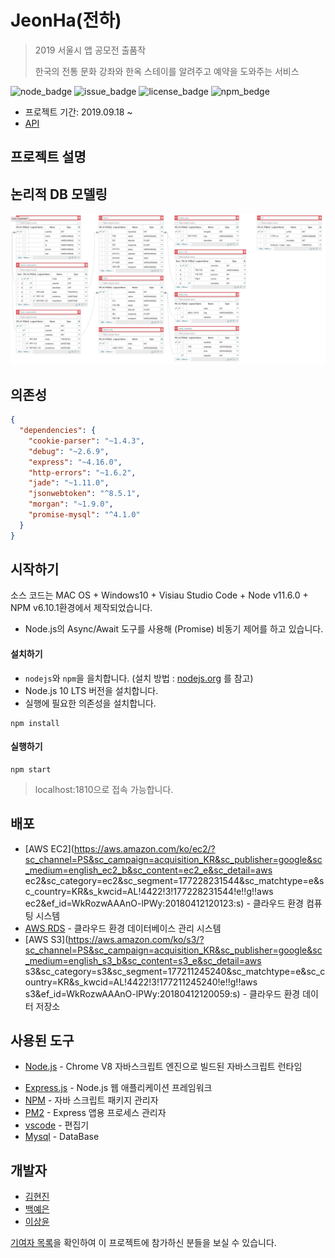 # JeonHa(전하)

> 2019 서울시 앱 공모전 출품작
>
> 한국의 전통 문화 강좌와 한옥 스테이를 알려주고 예약을 도와주는 서비스

![node_badge](https://img.shields.io/badge/node-%3E%3D%208.0.0-green)
![issue_badge](https://img.shields.io/github/issues/JeonHa/JeonHa-Server)
![license_badge](https://img.shields.io/github/license/JeonHa/JeonHa-Server)
![npm_bedge](https://img.shields.io/badge/npm-v6.10.1-blue)

* 프로젝트 기간: 2019.09.18 ~
* [API](https://github.com/JeonHa/JeonHa-Server/wiki) 




## 프로젝트 설명





## 논리적 DB 모델링

![ERD](https://github.com/JeonHa/JeonHa-Server/blob/master/public/images/ERD.png)





## 의존성

```json
{
  "dependencies": {
    "cookie-parser": "~1.4.3",
    "debug": "~2.6.9",
    "express": "~4.16.0",
    "http-errors": "~1.6.2",
    "jade": "~1.11.0",
    "jsonwebtoken": "^8.5.1",
    "morgan": "~1.9.0",
    "promise-mysql": "^4.1.0"
  }
}
```





## 시작하기

소스 코드는 MAC OS + Windows10 + Visiau Studio Code + Node v11.6.0 + NPM v6.10.1환경에서 제작되었습니다.

* Node.js의 Async/Await 도구를 사용해 (Promise) 비동기 제어를 하고 있습니다.



#### 설치하기

* `nodejs`와 `npm`을 을치합니다. (설치 방법 :  [nodejs.org](https://nodejs.org/) 를 참고)
* Node.js 10 LTS 버전을 설치합니다.
* 실행에 필요한 의존성을 설치합니다.

```
npm install
```



#### 실행하기

```
npm start
```

> localhost:1810으로 접속 가능합니다.



## 배포

* [AWS EC2](https://aws.amazon.com/ko/ec2/?sc_channel=PS&sc_campaign=acquisition_KR&sc_publisher=google&sc_medium=english_ec2_b&sc_content=ec2_e&sc_detail=aws ec2&sc_category=ec2&sc_segment=177228231544&sc_matchtype=e&sc_country=KR&s_kwcid=AL!4422!3!177228231544!e!!g!!aws ec2&ef_id=WkRozwAAAnO-lPWy:20180412120123:s) - 클라우드 환경 컴퓨팅 시스템
* [AWS RDS](https://aws.amazon.com/ko/rds/) - 클라우드 환경 데이터베이스 관리 시스템
* [AWS S3](https://aws.amazon.com/ko/s3/?sc_channel=PS&sc_campaign=acquisition_KR&sc_publisher=google&sc_medium=english_s3_b&sc_content=s3_e&sc_detail=aws s3&sc_category=s3&sc_segment=177211245240&sc_matchtype=e&sc_country=KR&s_kwcid=AL!4422!3!177211245240!e!!g!!aws s3&ef_id=WkRozwAAAnO-lPWy:20180412120059:s) - 클라우드 환경 데이터 저장소



## 사용된 도구

* [Node.js](https://nodejs.org/ko/) - Chrome V8 자바스크립트 엔진으로 빌드된 자바스크립트 런타임

- [Express.js](http://expressjs.com/ko/) - Node.js 웹 애플리케이션 프레임워크
- [NPM](https://rometools.github.io/rome/) - 자바 스크립트 패키지 관리자
- [PM2](http://pm2.keymetrics.io/) - Express 앱용 프로세스 관리자
- [vscode](https://code.visualstudio.com/) - 편집기
- [Mysql](https://www.mysql.com/) - DataBase



## 개발자

* [김현진](https://github.com/hyunjkluz)
* [백예은](https://github.com/bye0520)
* [이상윤](https://github.com/syndersonLEE)

[기여자 목록](https://github.com/JeonHa/JeonHa-Server/graphs/contributors)을 확인하여 이 프로젝트에 참가하신 분들을 보실 수 있습니다.